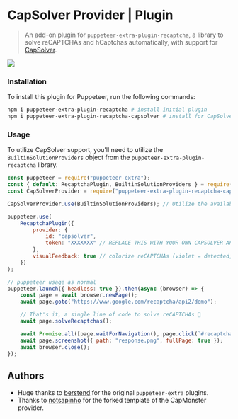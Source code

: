 # CapSolver Provider | Plugin 

> An add-on plugin for `puppeteer-extra-plugin-recaptcha`, a library to solve reCAPTCHAs and hCaptchas automatically, with support for [CapSolver](https://capsolver.com).

![](https://i.imgur.com/SWrIQw0.gif)

### Installation
To install this plugin for Puppeteer, run the following commands:

```bash
npm i puppeteer-extra-plugin-recaptcha # install initial plugin
npm i puppeteer-extra-plugin-recaptcha-capsolver # install for CapSolver support
```

### Usage
To utilize CapSolver support, you'll need to utilize the `BuiltinSolutionProviders` object from the `puppeteer-extra-plugin-recaptcha` library.

```js
const puppeteer = require("puppeteer-extra");
const { default: RecaptchaPlugin, BuiltinSolutionProviders } = require("puppeteer-extra-plugin-recaptcha");
const CapSolverProvider = require("puppeteer-extra-plugin-recaptcha-capsolver");

CapSolverProvider.use(BuiltinSolutionProviders); // Utilize the available solution providers

puppeteer.use(
	RecaptchaPlugin({
		provider: {
			id: "capsolver",
			token: "XXXXXXX" // REPLACE THIS WITH YOUR OWN CAPSOLVER API KEY ⚡
		},
		visualFeedback: true // colorize reCAPTCHAs (violet = detected, green = solved)
	})
);

// puppeteer usage as normal
puppeteer.launch({ headless: true }).then(async (browser) => {
	const page = await browser.newPage();
	await page.goto("https://www.google.com/recaptcha/api2/demo");

	// That's it, a single line of code to solve reCAPTCHAs 🎉
	await page.solveRecaptchas();

	await Promise.all([page.waitForNavigation(), page.click(`#recaptcha-demo-submit`)]);
	await page.screenshot({ path: "response.png", fullPage: true });
	await browser.close();
});
```

## Authors

-   Huge thanks to [berstend](https://github.com/berstend) for the original `puppeteer-extra` plugins.
-   Thanks to [notsapinho](https://github.com/notsapinho) for the forked template of the CapMonster provider.